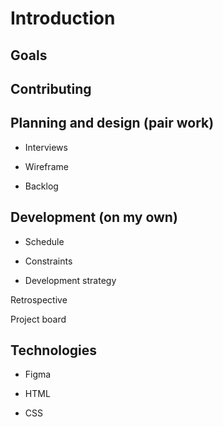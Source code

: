 # Introduction


## Goals

   
## Contributing


## Planning and design (pair work)

 - Interviews
   
 - Wireframe
   
 - Backlog

## Development (on my own)

  - Schedule
   
  - Constraints 
   
  - Development strategy
   
   Retrospective
   
   Project board

## Technologies

  - Figma
   
  - HTML
   
  - CSS
  
   

